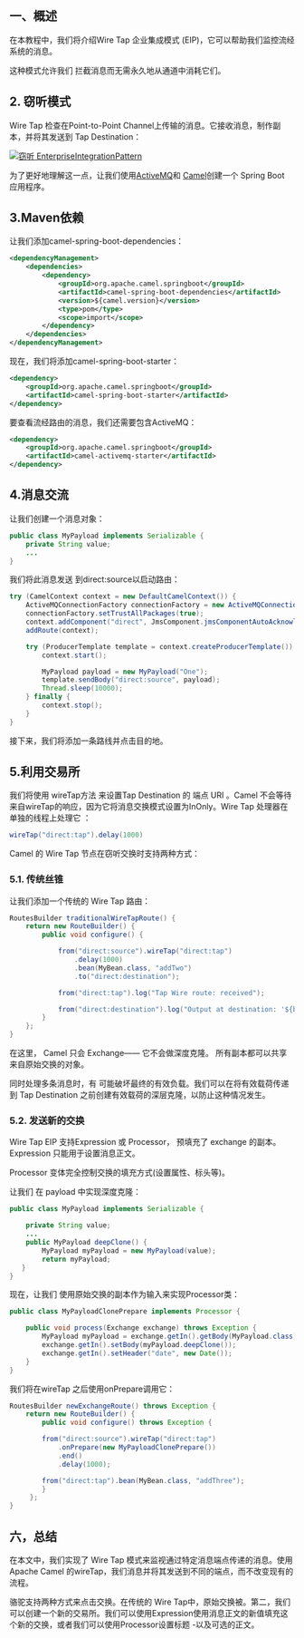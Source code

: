 ## 一、概述

在本教程中，我们将介绍Wire Tap 企业集成模式 (EIP)，它可以帮助我们监控流经系统的消息。

这种模式允许我们 拦截消息而无需永久地从通道中消耗它们。

## 2. 窃听模式

Wire Tap 检查在Point-to-Point Channel上传输的消息。它接收消息，制作副本，并将其发送到 Tap Destination：

[![窃听 EnterpriseIntegrationPattern](https://www.baeldung.com/wp-content/uploads/2021/06/Wire-tap-EnterpriseIntegrationPattern.png)](https://www.baeldung.com/wp-content/uploads/2021/06/Wire-tap-EnterpriseIntegrationPattern.png)

为了更好地理解这一点，让我们使用[ActiveMQ](https://www.baeldung.com/spring-remoting-jms)和 [Camel](https://www.baeldung.com/apache-camel-intro)创建一个 Spring Boot 应用程序。

## 3.Maven依赖

让我们添加camel-spring-boot-dependencies：

```xml
<dependencyManagement>
    <dependencies>
        <dependency>
            <groupId>org.apache.camel.springboot</groupId>
            <artifactId>camel-spring-boot-dependencies</artifactId>
            <version>${camel.version}</version>
            <type>pom</type>
            <scope>import</scope>
        </dependency>
    </dependencies>
</dependencyManagement>
```

现在，我们将添加camel-spring-boot-starter：

```xml
<dependency>
    <groupId>org.apache.camel.springboot</groupId>
    <artifactId>camel-spring-boot-starter</artifactId>
</dependency>
```

要查看流经路由的消息，我们还需要包含ActiveMQ：

```xml
<dependency>
    <groupId>org.apache.camel.springboot</groupId>
    <artifactId>camel-activemq-starter</artifactId>
</dependency>
```

## 4.消息交流

让我们创建一个消息对象：

```java
public class MyPayload implements Serializable {
    private String value;
    ...
}
```

我们将此消息发送 到direct:source以启动路由：

```java
try (CamelContext context = new DefaultCamelContext()) {
    ActiveMQConnectionFactory connectionFactory = new ActiveMQConnectionFactory("vm://localhost?broker.persistent=false");
    connectionFactory.setTrustAllPackages(true);
    context.addComponent("direct", JmsComponent.jmsComponentAutoAcknowledge(connectionFactory));
    addRoute(context);

    try (ProducerTemplate template = context.createProducerTemplate()) {
        context.start();

        MyPayload payload = new MyPayload("One");
        template.sendBody("direct:source", payload);
        Thread.sleep(10000);
    } finally {
        context.stop();
    }
}
```

接下来，我们将添加一条路线并点击目的地。

## 5.利用交易所

我们将使用 wireTap方法 来设置Tap Destination 的 端点 URI 。Camel 不会等待来自wireTap的响应，因为它将消息交换模式设置为InOnly。Wire Tap 处理器在单独的线程上处理它 ：

```java
wireTap("direct:tap").delay(1000)
```

Camel 的 Wire Tap 节点在窃听交换时支持两种方式：

### 5.1. 传统丝锥

让我们添加一个传统的 Wire Tap 路由：

```java
RoutesBuilder traditionalWireTapRoute() {
    return new RouteBuilder() {
        public void configure() {

            from("direct:source").wireTap("direct:tap")
                .delay(1000)
                .bean(MyBean.class, "addTwo")
                .to("direct:destination");

            from("direct:tap").log("Tap Wire route: received");

            from("direct:destination").log("Output at destination: '${body}'");
        }
    };
}
```

在这里， Camel 只会 Exchange—— 它不会做深度克隆。 所有副本都可以共享 来自原始交换的对象。

同时处理多条消息时，有 可能破坏最终的有效负载。我们可以在将有效载荷传递到 Tap Destination 之前创建有效载荷的深层克隆，以防止这种情况发生。

### 5.2. 发送新的交换

Wire Tap EIP 支持Expression 或 Processor， 预填充了 exchange 的副本。Expression 只能用于设置消息正文。

Processor 变体完全控制交换的填充方式(设置属性、标头等)。

让我们 在 payload 中实现深度克隆：

```java
public class MyPayload implements Serializable {

    private String value;
    ...
    public MyPayload deepClone() {
        MyPayload myPayload = new MyPayload(value);
        return myPayload;
   }
}
```

现在，让我们 使用原始交换的副本作为输入来实现Processor类：

```java
public class MyPayloadClonePrepare implements Processor {

    public void process(Exchange exchange) throws Exception {
        MyPayload myPayload = exchange.getIn().getBody(MyPayload.class);
        exchange.getIn().setBody(myPayload.deepClone());
        exchange.getIn().setHeader("date", new Date());
    }
}
```

我们将在wireTap 之后使用onPrepare调用它：

```java
RoutesBuilder newExchangeRoute() throws Exception {
    return new RouteBuilder() {
        public void configure() throws Exception {

        from("direct:source").wireTap("direct:tap")
            .onPrepare(new MyPayloadClonePrepare())
            .end()
            .delay(1000);

        from("direct:tap").bean(MyBean.class, "addThree");
        }
     };
}
```

## 六，总结

在本文中，我们实现了 Wire Tap 模式来监视通过特定消息端点传递的消息。使用 Apache Camel 的wireTap，我们消息并将其发送到不同的端点，而不改变现有的流程。

骆驼支持两种方式来点击交换。在传统的 Wire Tap中，原始交换被。第二，我们可以创建一个新的交易所。我们可以使用Expression使用消息正文的新值填充这个新的交换，或者我们可以使用Processor设置标题 -以及可选的正文。